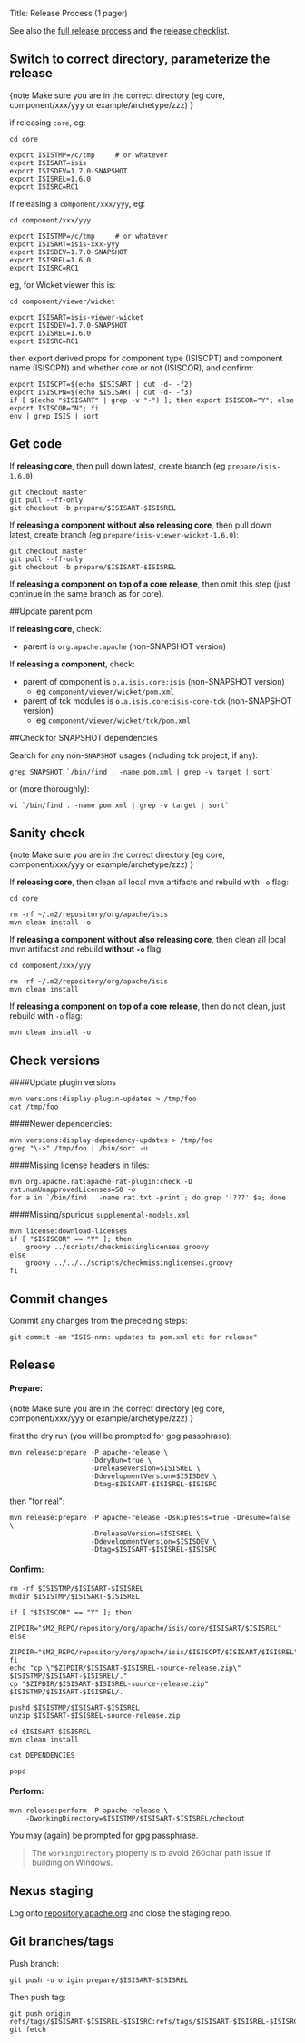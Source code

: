 Title: Release Process (1 pager)

See also the [full release process](release-process.html) and the [release checklist](release-checklist.html).

## Switch to correct directory, parameterize the release

{note
Make sure you are in the correct directory (eg core, component/xxx/yyy or example/archetype/zzz)
}

if releasing `core`, eg:

    cd core

    export ISISTMP=/c/tmp     # or whatever
    export ISISART=isis
    export ISISDEV=1.7.0-SNAPSHOT
    export ISISREL=1.6.0
    export ISISRC=RC1

if releasing a `component/xxx/yyy`, eg:

    cd component/xxx/yyy

    export ISISTMP=/c/tmp     # or whatever
    export ISISART=isis-xxx-yyy
    export ISISDEV=1.7.0-SNAPSHOT
    export ISISREL=1.6.0
    export ISISRC=RC1

eg, for Wicket viewer this is:

    cd component/viewer/wicket

    export ISISART=isis-viewer-wicket
    export ISISDEV=1.7.0-SNAPSHOT
    export ISISREL=1.6.0
    export ISISRC=RC1
    
then export derived props for component type (ISISCPT) and component name (ISISCPN) and whether core or not (ISISCOR), and confirm:

    export ISISCPT=$(echo $ISISART | cut -d- -f2)
    export ISISCPN=$(echo $ISISART | cut -d- -f3)
    if [ $(echo "$ISISART" | grep -v "-") ]; then export ISISCOR="Y"; else export ISISCOR="N"; fi
    env | grep ISIS | sort
    
## Get code

If **releasing core**, then pull down latest, create branch (eg `prepare/isis-1.6.0`):

    git checkout master
    git pull --ff-only
    git checkout -b prepare/$ISISART-$ISISREL

If **releasing a component without also releasing core**, then pull down latest, create branch (eg `prepare/isis-viewer-wicket-1.6.0`):

    git checkout master
    git pull --ff-only
    git checkout -b prepare/$ISISART-$ISISREL 

If **releasing a component on top of a core release**, then omit this step (just continue in the same branch as for core).


##Update parent pom

If **releasing core**, check:

* parent is `org.apache:apache` (non-SNAPSHOT version)

If **releasing a component**, check:

* parent of component is `o.a.isis.core:isis`            (non-SNAPSHOT version)
    * eg `component/viewer/wicket/pom.xml`
* parent of tck modules is `o.a.isis.core:isis-core-tck` (non-SNAPSHOT version)
    * eg `component/viewer/wicket/tck/pom.xml`


##Check for SNAPSHOT dependencies

Search for any non-`SNAPSHOT` usages (including tck project, if any):

    grep SNAPSHOT `/bin/find . -name pom.xml | grep -v target | sort`

or (more thoroughly):

    vi `/bin/find . -name pom.xml | grep -v target | sort`


## Sanity check

{note
Make sure you are in the correct directory (eg core, component/xxx/yyy or example/archetype/zzz)
}

If **releasing core**, then clean all local mvn artifacts and rebuild with `-o` flag:

    cd core
    
    rm -rf ~/.m2/repository/org/apache/isis
    mvn clean install -o

If **releasing a component without also releasing core**, then clean all local mvn artifacst and rebuild **without `-o`** flag:

    cd component/xxx/yyy
    
    rm -rf ~/.m2/repository/org/apache/isis
    mvn clean install

If **releasing a component on top of a core release**, then do not clean, just rebuild with `-o` flag:

    mvn clean install -o

    
## Check versions

####Update plugin versions

    mvn versions:display-plugin-updates > /tmp/foo
    cat /tmp/foo

####Newer dependencies:

    mvn versions:display-dependency-updates > /tmp/foo
    grep "\->" /tmp/foo | /bin/sort -u

####Missing license headers in files:

    mvn org.apache.rat:apache-rat-plugin:check -D rat.numUnapprovedLicenses=50 -o
    for a in `/bin/find . -name rat.txt -print`; do grep '!???' $a; done

####Missing/spurious `supplemental-models.xml`

    mvn license:download-licenses
    if [ "$ISISCOR" == "Y" ]; then
        groovy ../scripts/checkmissinglicenses.groovy
    else
        groovy ../../../scripts/checkmissinglicenses.groovy
    fi

    
## Commit changes

Commit any changes from the preceding steps:

    git commit -am "ISIS-nnn: updates to pom.xml etc for release"

## Release

#### Prepare:

{note
Make sure you are in the correct directory (eg core, component/xxx/yyy or example/archetype/zzz)
}

first the dry run (you will be prompted for gpg passphrase):

    mvn release:prepare -P apache-release \
                        -DdryRun=true \
                        -DreleaseVersion=$ISISREL \
                        -DdevelopmentVersion=$ISISDEV \
                        -Dtag=$ISISART-$ISISREL-$ISISRC
                        
then "for real": 

    mvn release:prepare -P apache-release -DskipTests=true -Dresume=false \
                        -DreleaseVersion=$ISISREL \
                        -DdevelopmentVersion=$ISISDEV \
                        -Dtag=$ISISART-$ISISREL-$ISISRC

#### Confirm:

    rm -rf $ISISTMP/$ISISART-$ISISREL
    mkdir $ISISTMP/$ISISART-$ISISREL

    if [ "$ISISCOR" == "Y" ]; then
        ZIPDIR="$M2_REPO/repository/org/apache/isis/core/$ISISART/$ISISREL"
    else
        ZIPDIR="$M2_REPO/repository/org/apache/isis/$ISISCPT/$ISISART/$ISISREL"
    fi
    echo "cp \"$ZIPDIR/$ISISART-$ISISREL-source-release.zip\" $ISISTMP/$ISISART-$ISISREL/."
    cp "$ZIPDIR/$ISISART-$ISISREL-source-release.zip" $ISISTMP/$ISISART-$ISISREL/.

    pushd $ISISTMP/$ISISART-$ISISREL
    unzip $ISISART-$ISISREL-source-release.zip

    cd $ISISART-$ISISREL
    mvn clean install

    cat DEPENDENCIES

    popd

#### Perform:

    mvn release:perform -P apache-release \
        -DworkingDirectory=$ISISTMP/$ISISART-$ISISREL/checkout
     
You may (again) be prompted for gpg passphrase.

> The `workingDirectory` property is to avoid 260char path issue if building on Windows.
 
## Nexus staging

Log onto [repository.apache.org](http://repository.apache.org) and close the staging repo.

## Git branches/tags

Push branch:

    git push -u origin prepare/$ISISART-$ISISREL

Then push tag:

    git push origin refs/tags/$ISISART-$ISISREL-$ISISRC:refs/tags/$ISISART-$ISISREL-$ISISRC
    git fetch

